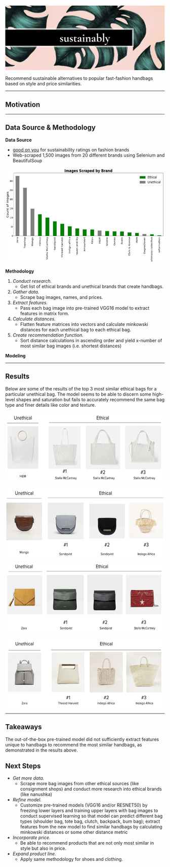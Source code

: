 ![Image](sustainably_cover1.png)

Recommend sustainable alternatives to popular fast-fashion handbags based on style and price similarities.
***
## Motivation




***
## Data Source & Methodology

__Data Source__
- [good on you](https://goodonyou.eco/) for sustainability ratings on fashion brands
- Web-scraped 1,500 images from 20 different brands using Selenium and BeautifulSoup

<p align='center'>
 <img width="550" alt="brands" height="300" src="images/brands.jpg">
</p>

__Methodology__

1. <i>Conduct research.</i>
    - Get list of ethical brands and unethical brands that create handbags.
2. <i>Gather data. </i>
    - Scrape bag images, names, and prices.
3. <i>Extract features. </i>
    - Pass each bag image into pre-trained VGG16 model to extract features in matrix form.
3. <i>Calculate distances. </i>
    - Flatten feature matrices into vectors and calculate minkowski distances for each unethical bag to each ethical bag.
4. <i>Create recommendation function. </i>
    - Sort distance calculations in ascending order and yield x-number of most similar bag images (i.e. shortest distances)


__Modeling__



***
## Results

Below are some of the results of the top 3 most similar ethical bags for a particular unethical bag. The model seems to be able to discern some high-level shapes and saturation but fails to accurately recommend the same bag type and finer details like color and texture.

<p align='center'>
 <img width="600" alt="results1" height="220" src="images/results1.png">
</p>

<p align='center'>
 <img width="600" alt="results2" height="220" src="images/results2.png">
</p>

<p align='center'>
 <img width="600" alt="results3" height="220" src="images/results3.png">
</p>

<p align='center'>
 <img width="600" alt="results4" height="220" src="images/results4.png">
</p>

***
## Takeaways

The out-of-the-box pre-trained model did not sufficiently extract features unique to handbags to recommend the most similar handbags, as demonstrated in the results above.

## Next Steps
- <i>Get more data.</i>
    - Scrape more bag images from other ethical sources (like consignment shops) and conduct more research into ethical brands (like nanushka)
- <i>Refine model.</i>
    - Customize pre-trained models (VGG16 and/or RESNET50) by freezing lower layers and training upper layers with bag images to conduct supervised learning so that model can predict different bag types (shoulder bag, tote bag, clutch, backpack, bum bag); extract features from the new model to find similar handbags by calculating minkowski distances or some other distance metric
- <i>Incorporate price.</i>
    - Be able to recommend products that are not only most similar in style but also in price.
- <i>Expand product line.</i>
    - Apply same methodology for shoes and clothing.
